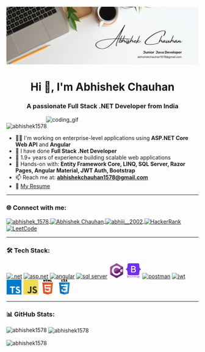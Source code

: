 ![logo](https://github.com/Abhishek1578/Abhishek1578/blob/main/White%20Minimalist%20Profile%20LinkedIn%20Banner.png)

<h1 align="center">Hi 👋, I'm Abhishek Chauhan</h1>
<h3 align="center">A passionate Full Stack .NET Developer from India</h3>

<img align="right" alt="coding_gif" width="400" src="https://www.sarvika.com/wp-content/uploads/2021/03/Backend-Developer-Python-GIF-Dribble.gif">

<p align="left"> 
  <img src="https://komarev.com/ghpvc/?username=abhishek1578&label=Profile%20views&color=0e75b6&style=flat" alt="abhishek1578" /> 
</p>

- 👨‍💻 I'm working on enterprise-level applications using **ASP.NET Core Web API** and **Angular**  
- 🌱 I have done **Full Stack .Net Developer**  
- 💼 1.9+ years of experience building scalable web applications  
- 🧠 Hands-on with: **Entity Framework Core, LINQ, SQL Server, Razor Pages, Angular Material, JWT Auth, Bootstrap**  
- 📫 Reach me at: **abhishekchauhan1578@gmail.com**  
- 📄 [My Resume](https://docs.google.com/document/d/10rokwOhitmcAd8QA6q0RUJlYUlsPYojl8G3LlkdobbA/edit?usp=sharing)

---

<h3 align="left">🌐 Connect with me:</h3>
<p align="left">
  <a href="https://twitter.com/abhishek_1578" target="blank">
    <img align="center" src="https://raw.githubusercontent.com/rahuldkjain/github-profile-readme-generator/master/src/images/icons/Social/twitter.svg" alt="abhishek_1578" height="30" width="40" />
  </a>
  <a href="https://www.linkedin.com/in/abhishek-chauhan-abhi1578/" target="blank">
    <img align="center" src="https://raw.githubusercontent.com/rahuldkjain/github-profile-readme-generator/master/src/images/icons/Social/linked-in-alt.svg" alt="Abhishek Chauhan" height="30" width="40" />
  </a>
  <a href="https://instagram.com/abhiii__2002" target="blank">
    <img align="center" src="https://raw.githubusercontent.com/rahuldkjain/github-profile-readme-generator/master/src/images/icons/Social/instagram.svg" alt="abhiii__2002" height="30" width="40" />
  </a>
  <a href="https://www.hackerrank.com/profile/abhishekchauha51" target="blank">
    <img align="center" src="https://raw.githubusercontent.com/rahuldkjain/github-profile-readme-generator/master/src/images/icons/Social/hackerrank.svg" alt="HackerRank" height="30" width="40" />
  </a>
  <a href="https://leetcode.com/abhishek1578/" target="blank">
    <img align="center" src="https://raw.githubusercontent.com/rahuldkjain/github-profile-readme-generator/master/src/images/icons/Social/leet-code.svg" alt="LeetCode" height="30" width="40" />
  </a>
</p>

---

<h3 align="left">🛠️ Tech Stack:</h3>
<p align="left">
  <a href="https://dotnet.microsoft.com/" target="_blank"><img src="https://cdn.worldvectorlogo.com/logos/microsoft-dot-net.svg" alt=".net" width="40" height="40"/></a>
  <a href="https://learn.microsoft.com/en-us/aspnet/core/" target="_blank"><img src="https://upload.wikimedia.org/wikipedia/commons/thumb/8/88/Visual_Studio_2019_icon.svg/1024px-Visual_Studio_2019_icon.svg.png" alt="asp.net" width="40" height="40"/></a>
  <a href="https://angular.io" target="_blank"><img src="https://angular.io/assets/images/logos/angular/angular.svg" alt="angular" width="40" height="40"/></a>
  <a href="https://www.microsoft.com/en-us/sql-server" target="_blank"><img src="https://cdn-icons-png.flaticon.com/512/5968/5968364.png" alt="sql server" width="40" height="40"/></a>
  <a href="https://www.cprogramming.com/" target="_blank"><img src="https://raw.githubusercontent.com/devicons/devicon/master/icons/csharp/csharp-original.svg" alt="c#" width="40" height="40"/></a>
  <a href="https://getbootstrap.com" target="_blank"><img src="https://raw.githubusercontent.com/devicons/devicon/master/icons/bootstrap/bootstrap-plain-wordmark.svg" alt="bootstrap" width="40" height="40"/></a>
  <a href="https://www.postman.com/" target="_blank"><img src="https://www.vectorlogo.zone/logos/getpostman/getpostman-icon.svg" alt="postman" width="40" height="40"/></a>
  <a href="https://jwt.io/" target="_blank"><img src="https://avatars.githubusercontent.com/u/82391494?s=280&v=4" alt="jwt" width="40" height="40"/></a>
  <a href="https://www.typescriptlang.org/" target="_blank"><img src="https://raw.githubusercontent.com/devicons/devicon/master/icons/typescript/typescript-original.svg" alt="typescript" width="40" height="40"/></a>
  <a href="https://www.javascript.com/" target="_blank"><img src="https://raw.githubusercontent.com/devicons/devicon/master/icons/javascript/javascript-original.svg" alt="javascript" width="40" height="40"/></a>
  <a href="https://html.spec.whatwg.org/" target="_blank"><img src="https://raw.githubusercontent.com/devicons/devicon/master/icons/html5/html5-original-wordmark.svg" alt="html" width="40" height="40"/></a>
  <a href="https://www.w3schools.com/css/" target="_blank"><img src="https://raw.githubusercontent.com/devicons/devicon/master/icons/css3/css3-original-wordmark.svg" alt="css3" width="40" height="40"/></a>
</p>

---

<h3 align="left">📊 GitHub Stats:</h3>

<p><img align="left" src="https://github-readme-stats.vercel.app/api/top-langs?username=abhishek1578&show_icons=true&locale=en&layout=compact" alt="abhishek1578" /></p>

<p>&nbsp;<img align="center" src="https://github-readme-stats.vercel.app/api?username=abhishek1578&show_icons=true&locale=en" alt="abhishek1578" /></p>

<p><img align="center" src="https://github-readme-streak-stats.herokuapp.com/?user=abhishek1578&" alt="abhishek1578" /></p>
